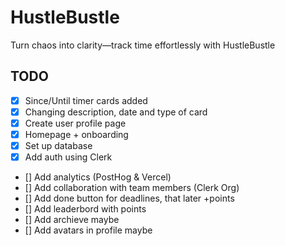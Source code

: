 # HustleBustle
Turn chaos into clarity—track time effortlessly with HustleBustle

## TODO

- [x] Since/Until timer cards added
- [x] Changing description, date and type of card
- [x] Create user profile page
- [x] Homepage + onboarding
- [x] Set up database
- [x] Add auth using Clerk
- [] Add analytics (PostHog & Vercel)
- [] Add collaboration with team members (Clerk Org)
- [] Add done button for deadlines, that later +points
- [] Add leaderbord with points
- [] Add archieve maybe
- [] Add avatars in profile maybe
